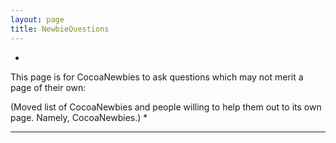 ```yaml
---
layout: page
title: NewbieQuestions
---
```


*
This page is for CocoaNewbies to ask questions which may not merit a page of their own:

(Moved list of CocoaNewbies and people willing to help them out to its own page. Namely, CocoaNewbies.)
*

----

